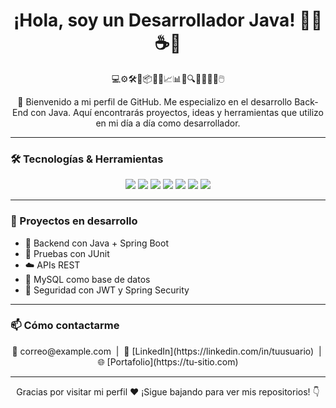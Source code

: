 
<h1 align="center">¡Hola, soy un Desarrollador Java! 👨‍💻☕🚀</h1>

<p align="center">
  💻⚙️🛠️🔧📦🧠📘📈📊💡🔍📌🚦🎯🧩🖱️
</p>

<p align="center">
  👋 Bienvenido a mi perfil de GitHub. Me especializo en el desarrollo Back-End con Java. Aquí encontrarás proyectos, ideas y herramientas que utilizo en mi día a día como desarrollador.
</p>

---

### 🛠️ Tecnologías & Herramientas

<p align="center">
  <img src="https://img.shields.io/badge/Java-ED8B00?style=for-the-badge&logo=openjdk&logoColor=white"/>
  <img src="https://img.shields.io/badge/SpringBoot-6DB33F?style=for-the-badge&logo=springboot&logoColor=white"/>
  <img src="https://img.shields.io/badge/Maven-C71A36?style=for-the-badge&logo=apachemaven&logoColor=white"/>
  <img src="https://img.shields.io/badge/IntelliJ_IDEA-000000?style=for-the-badge&logo=intellijidea&logoColor=white"/>
  <img src="https://img.shields.io/badge/MySQL-4479A1?style=for-the-badge&logo=mysql&logoColor=white"/>
  <img src="https://img.shields.io/badge/Git-F05032?style=for-the-badge&logo=git&logoColor=white"/>
  <img src="https://img.shields.io/badge/GitHub-181717?style=for-the-badge&logo=github&logoColor=white"/>
</p>

---

### 🚧 Proyectos en desarrollo
- 🔨 Backend con Java + Spring Boot
- 🧪 Pruebas con JUnit
- ☁️ APIs REST
- 🐬 MySQL como base de datos
- 🔐 Seguridad con JWT y Spring Security

---

### 📫 Cómo contactarme
<p align="center">
  📧 correo@example.com &nbsp;|&nbsp;
  💼 [LinkedIn](https://linkedin.com/in/tuusuario) &nbsp;|&nbsp;
  🌐 [Portafolio](https://tu-sitio.com)
</p>

---

<p align="center">Gracias por visitar mi perfil ❤️ ¡Sigue bajando para ver mis repositorios! 👇</p>
